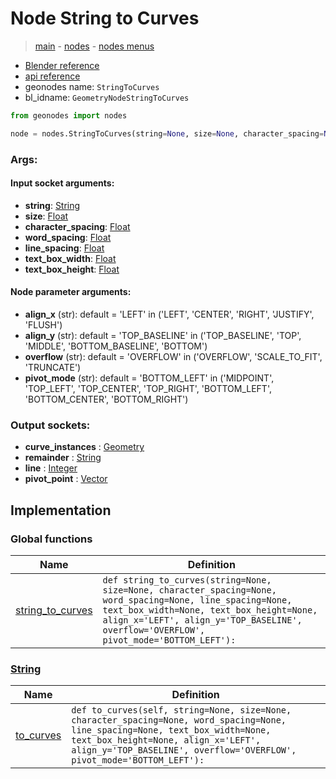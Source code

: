 # Node String to Curves

> [main](../structure.md) - [nodes](nodes.md) - [nodes menus](nodes_menus.md)

- [Blender reference](https://docs.blender.org/manual/en/latest/modeling/geometry_nodes/text/string_to_curves.html)
- [api reference](https://docs.blender.org/api/current/bpy.types.GeometryNodeStringToCurves.html)
- geonodes name: `StringToCurves`
- bl_idname: `GeometryNodeStringToCurves`

```python
from geonodes import nodes

node = nodes.StringToCurves(string=None, size=None, character_spacing=None, word_spacing=None, line_spacing=None, text_box_width=None, text_box_height=None, align_x='LEFT', align_y='TOP_BASELINE', overflow='OVERFLOW', pivot_mode='BOTTOM_LEFT')
```

### Args:

#### Input socket arguments:

- **string**: [String](String.md)
- **size**: [Float](Float.md)
- **character_spacing**: [Float](Float.md)
- **word_spacing**: [Float](Float.md)
- **line_spacing**: [Float](Float.md)
- **text_box_width**: [Float](Float.md)
- **text_box_height**: [Float](Float.md)

#### Node parameter arguments:

- **align_x** (str): default = 'LEFT' in ('LEFT', 'CENTER', 'RIGHT', 'JUSTIFY', 'FLUSH')
- **align_y** (str): default = 'TOP_BASELINE' in ('TOP_BASELINE', 'TOP', 'MIDDLE', 'BOTTOM_BASELINE', 'BOTTOM')
- **overflow** (str): default = 'OVERFLOW' in ('OVERFLOW', 'SCALE_TO_FIT', 'TRUNCATE')
- **pivot_mode** (str): default = 'BOTTOM_LEFT' in ('MIDPOINT', 'TOP_LEFT', 'TOP_CENTER', 'TOP_RIGHT', 'BOTTOM_LEFT', 'BOTTOM_CENTER', 'BOTTOM_RIGHT')

### Output sockets:

- **curve_instances** : [Geometry](Geometry.md)
- **remainder** : [String](String.md)
- **line** : [Integer](Integer.md)
- **pivot_point** : [Vector](Vector.md)

## Implementation

### Global functions

| Name | Definition |
|------|------------|
 | [string_to_curves](A.md#string_to_curves) | `def string_to_curves(string=None, size=None, character_spacing=None, word_spacing=None, line_spacing=None, text_box_width=None, text_box_height=None, align_x='LEFT', align_y='TOP_BASELINE', overflow='OVERFLOW', pivot_mode='BOTTOM_LEFT'):` |

### [String](String.md)

| Name | Definition |
|------|------------|
 | [to_curves](String.md#to_curves) | `def to_curves(self, string=None, size=None, character_spacing=None, word_spacing=None, line_spacing=None, text_box_width=None, text_box_height=None, align_x='LEFT', align_y='TOP_BASELINE', overflow='OVERFLOW', pivot_mode='BOTTOM_LEFT'):` |

